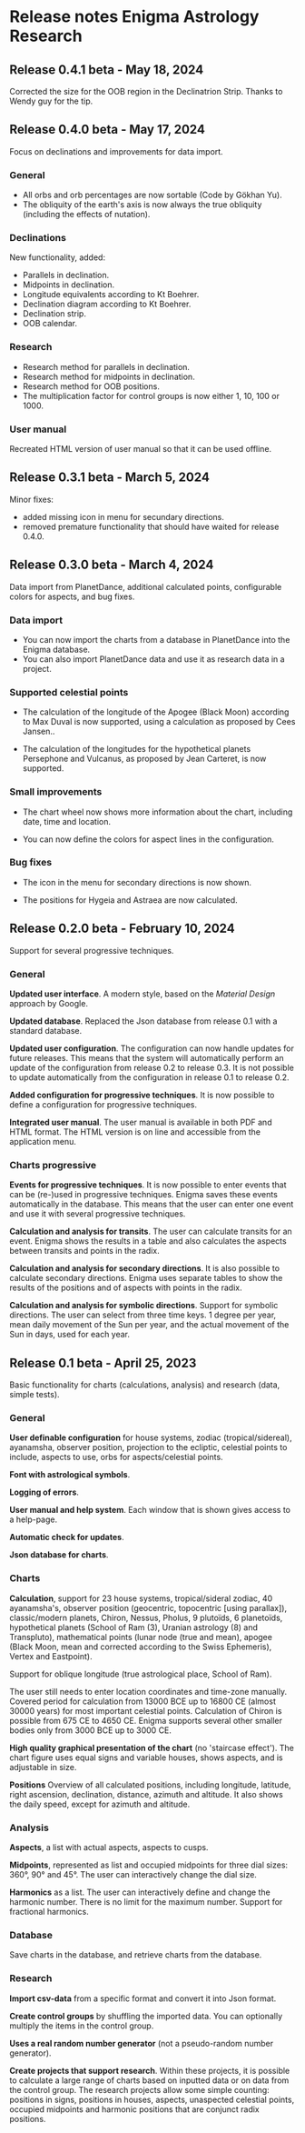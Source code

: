 # Release notes Enigma Astrology Research



## Release 0.4.1 beta - May 18, 2024

Corrected the size for the OOB region in the Declinatrion Strip. Thanks to Wendy guy for the tip.



## Release 0.4.0 beta - May 17, 2024

Focus on declinations and improvements for data import.

### General

- All orbs and orb percentages are now sortable (Code by Gökhan Yu).
- The obliquity of the earth's axis is now always the true obliquity (including the effects of nutation).

### Declinations

New functionality, added:

- Parallels in declination.
- Midpoints in declination.
- Longitude equivalents according to Kt Boehrer.
- Declination diagram according to Kt Boehrer.
- Declination strip.
- OOB calendar.

### Research

- Research method for parallels in declination.
- Research method for midpoints in declination.
- Research method for OOB positions.
- The multiplication factor for control groups is now either 1, 10, 100 or 1000.

### User manual

Recreated HTML version of user manual so that it can be used offline.





## Release 0.3.1 beta - March 5, 2024

Minor fixes: 

- added missing icon in menu for secundary directions.
- removed premature functionality that should have waited for release 0.4.0.

## Release 0.3.0 beta - March 4, 2024

Data import from PlanetDance, additional calculated points, configurable colors for aspects, and bug fixes.

### Data import

- You can now import the charts from a database in PlanetDance into the Enigma database.
- You can also import PlanetDance data and use it as research data in a project.

### Supported celestial points

- The calculation of the longitude of the Apogee (Black Moon) according to Max Duval is now supported, using a calculation as proposed by Cees Jansen..

- The calculation of the longitudes for the hypothetical planets Persephone and Vulcanus, as proposed by Jean Carteret, is now supported.


### Small improvements

- The chart wheel now shows more information about the chart, including date, time and location.

- You can now define the colors for aspect lines in the configuration.

### Bug fixes

- The icon in the menu for secondary directions is now shown.

- The positions for Hygeia and Astraea are now calculated.






## Release 0.2.0 beta - February 10, 2024

Support for several progressive techniques.

### General

**Updated user interface**. A modern style, based on the _Material Design_ approach by Google.

**Updated database**. Replaced the Json database from release 0.1 with a standard database.

**Updated user configuration**. The configuration can now handle updates for future releases. 
This means that the system will automatically perform an update of the configuration from release 0.2 to release 0.3. 
It is not possible to update automatically from the configuration in release 0.1 to release 0.2.

**Added configuration for progressive techniques**. It is now possible to define a configuration for progressive techniques. 

**Integrated user manual**. The user manual is available in both PDF and HTML format. The HTML version is on line and accessible from the application menu.



### Charts progressive

**Events for progressive techniques**. It is now possible to enter events that can be (re-)used in progressive techniques. Enigma saves these events automatically in the database. This means that the user can enter one event and use it with several progressive techniques.

**Calculation and analysis for transits**. The user can calculate transits for an event. 
Enigma shows the results in a table and also calculates the aspects between transits and points in the radix.

**Calculation and analysis for secondary directions**. It is also possible to calculate secondary directions.
Enigma uses separate tables to show the results of the positions and of aspects with points in the radix.

**Calculation and analysis for symbolic directions**. Support for symbolic directions. The user can select from three time keys. 
1 degree per year, mean daily movement of the Sun per year, and the actual movement of the Sun in days, used for each year.






## Release 0.1 beta - April 25, 2023 
Basic functionality for charts (calculations, analysis) and research (data, simple tests).

### General
**User definable configuration** for house systems, zodiac (tropical/sidereal), ayanamsha, observer position, projection 
to the ecliptic, celestial points to include, aspects to use, orbs for aspects/celestial points.

**Font with astrological symbols**.

**Logging of errors**.

**User manual and help system**. Each window that is shown gives access to a help-page.

**Automatic check for updates**.

**Json database for charts**.

### Charts
**Calculation**, support for 23 house systems, tropical/sideral zodiac, 40 ayanamsha's, observer position (geocentric, 
topocentric [using parallax]), classic/modern planets, Chiron, Nessus, Pholus, 9 plutoïds, 6 planetoïds, hypothetical 
planets (School of Ram (3), Uranian astrology (8) and Transpluto), mathematical points (lunar node (true and mean), 
apogee (Black Moon, mean and corrected according to the Swiss Ephemeris), Vertex and Eastpoint). 

Support for oblique longitude (true astrological place, School of Ram). 

The user still needs to enter location coordinates and time-zone manually.
Covered period for calculation from 13000 BCE up to 16800 CE (almost 30000 years) for most important celestial points. Calculation of Chiron is possible from 675 CE to 4650 CE. Enigma supports several other smaller bodies only from 3000 BCE up to 3000 CE.

**High quality graphical presentation of the chart** (no 'staircase effect'). 
The chart figure uses equal signs and variable houses, shows aspects, and is adjustable in size.

**Positions**
Overview of all calculated positions, including longitude, latitude, right ascension, declination, distance, azimuth 
and altitude. It also shows the daily speed, except for azimuth and altitude.


### Analysis
**Aspects**, a list with actual aspects, aspects to cusps.

**Midpoints**, represented as list and occupied midpoints for three dial sizes: 360°, 90° and 45°. 
The user can interactively change the dial size. 

**Harmonics** as a list. The user can interactively define and change the harmonic number. 
There is no limit for the maximum number. Support for fractional harmonics.

### Database

Save charts in the database, and retrieve charts from the database.

### Research

**Import csv-data** from a specific format and convert it into Json format.

**Create control groups** by shuffling the imported data. You can optionally multiply the items in the control group.

**Uses a real random number generator** (not a pseudo-random number generator).

**Create projects that support research**. Within these projects, it is possible to calculate a large range of charts 
based on inputted data or on data from the control group. 
The research projects allow some simple counting: positions in signs, positions in houses, aspects, unaspected celestial 
points, occupied midpoints and harmonic positions that are conjunct radix positions.

  